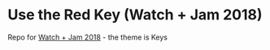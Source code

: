 # Use the Red Key (Watch + Jam 2018)
Repo for [Watch + Jam 2018](https://itch.io/jam/watch-and-jam) - the theme is Keys
